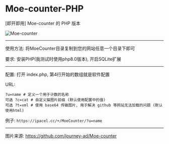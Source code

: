# Moe-counter-PHP

\[即开即用\] Moe-counter 的 PHP 版本

![Moe-counter](https://ipacel.cc/+/MoeCounter/?u=github&t=xml)

---

使用方法: 将MoeCounter目录复制到您的网站任意一个目录下即可

要求: 安装PHP(我测试时使用php8.0版本), 开启SQLite扩展

---

配置: 
打开 index.php, 第4行开始的数组就是软件配置

URL: 
```
?u=name # 定义一个用于计数的名称
可选 ?c=cat # 自定义猫图片前缀 (默认使用配置中的值)
可选 ?t=xml # 使用 base64 传输图片, 用于解决 github 等网站无法加载的问题 (默认使用html)
```
例子: `https://ipacel.cc/+/MoeCounter/?u=name`


---

图片来源: https://github.com/journey-ad/Moe-counter




